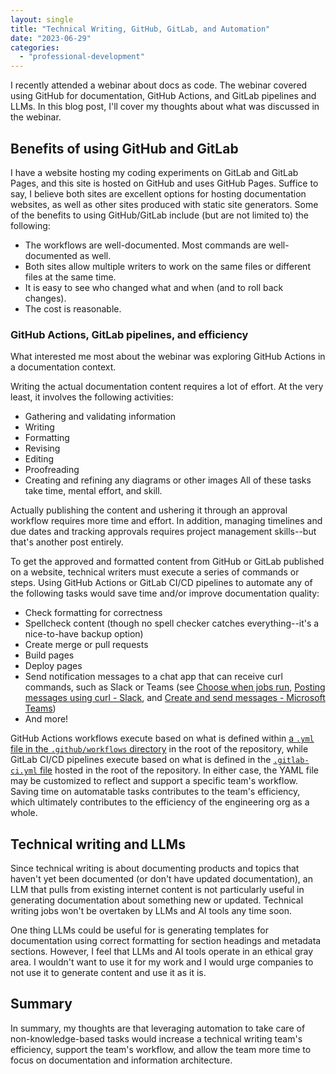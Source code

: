 ```yaml
---
layout: single
title: "Technical Writing, GitHub, GitLab, and Automation"
date: "2023-06-29"
categories: 
  - "professional-development"
---
```


I recently attended a webinar about docs as code. The webinar covered using GitHub for documentation, GitHub Actions, and GitLab pipelines and LLMs. In this blog post, I'll cover my thoughts about what was discussed in the webinar.

## Benefits of using GitHub and GitLab

I have a website hosting my coding experiments on GitLab and GitLab Pages, and this site is hosted on GitHub and uses GitHub Pages. Suffice to say, I believe both sites are excellent options for hosting documentation websites, as well as other sites produced with static site generators. Some of the benefits to using GitHub/GitLab include (but are not limited to) the following:
- The workflows are well-documented. Most commands are well-documented as well.
- Both sites allow multiple writers to work on the same files or different files at the same time.
- It is easy to see who changed what and when (and to roll back changes).
- The cost is reasonable.

### GitHub Actions, GitLab pipelines, and efficiency

What interested me most about the webinar was exploring GitHub Actions in a documentation context. 

Writing the actual documentation content requires a lot of effort. At the very least, it involves the following activities:
- Gathering and validating information
- Writing
- Formatting
- Revising
- Editing
- Proofreading
- Creating and refining any diagrams or other images
All of these tasks take time, mental effort, and skill. 

Actually publishing the content and ushering it through an approval workflow requires more time and effort. In addition, managing timelines and due dates and tracking approvals requires project management skills--but that's another post entirely. 

To get the approved and formatted content from GitHub or GitLab published on a website, technical writers must execute a series of commands or steps. Using GitHub Actions or GitLab CI/CD pipelines to automate any of the following tasks would save time and/or improve documentation quality:
- Check formatting for correctness
- Spellcheck content (though no spell checker catches everything--it's a nice-to-have backup option)
- Create merge or pull requests
- Build pages
- Deploy pages
- Send notification messages to a chat app that can receive curl commands, such as Slack or Teams (see [Choose when jobs run](https://docs.gitlab.com/ee/ci/jobs/job_control.html), [Posting messages using curl - Slack](https://api.slack.com/tutorials/tracks/posting-messages-with-curl), and [Create and send messages - Microsoft Teams](https://learn.microsoft.com/en-us/microsoftteams/platform/webhooks-and-connectors/how-to/connectors-using?tabs=cURL))
- And more!

GitHub Actions workflows execute based on what is defined within [a `.yml` file in the `.github/workflows` directory](https://docs.github.com/en/actions/using-workflows/about-workflows) in the root of the repository, while GitLab CI/CD pipelines execute based on what is defined in the [`.gitlab-ci.yml` file](https://docs.gitlab.com/ee/ci/yaml/gitlab_ci_yaml.html) hosted in the root of the repository. In either case, the YAML file may be customized to reflect and support a specific team's workflow. Saving time on automatable tasks contributes to the team's efficiency, which ultimately contributes to the efficiency of the engineering org as a whole.

## Technical writing and LLMs

Since technical writing is about documenting products and topics that haven't yet been documented (or don't have updated documentation), an LLM that pulls from existing internet content is not particularly useful in generating documentation about something new or updated. Technical writing jobs won't be overtaken by LLMs and AI tools any time soon. 

One thing LLMs could be useful for is generating templates for documentation using correct formatting for section headings and metadata sections. However, I feel that LLMs and AI tools operate in an ethical gray area. I wouldn't want to use it for my work and I would urge companies to not use it to generate content and use it as it is.

## Summary

In summary, my thoughts are that leveraging automation to take care of non-knowledge-based tasks would increase a technical writing team's efficiency, support the team's workflow, and allow the team more time to focus on documentation and information architecture.
